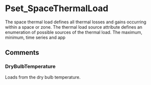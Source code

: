 # Pset_SpaceThermalLoad

The space thermal load defines all thermal losses and gains occurring within a space or zone. The thermal load source attribute defines an enumeration of possible sources of the thermal load. The maximum, minimum, time series and app


## Comments

### DryBulbTemperature

Loads from the dry bulb temperature.

